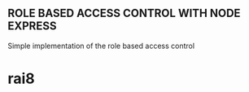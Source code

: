 ## ROLE BASED ACCESS CONTROL WITH NODE EXPRESS

Simple implementation of the role based access control

# rai8
